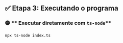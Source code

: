 ## ✅ Etapa 3: Executando o programa

### 🟡 ** Executar diretamente com `ts-node`**

```bash
npx ts-node index.ts
```
